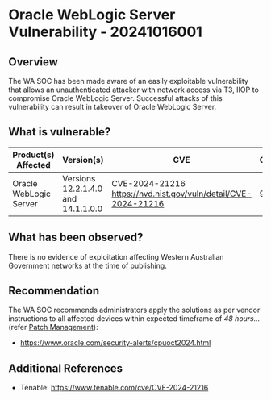 # Oracle WebLogic Server Vulnerability - 20241016001

## Overview

The WA SOC has been made aware of an easily exploitable vulnerability that allows an unauthenticated attacker with network access via T3, IIOP to compromise Oracle WebLogic Server. Successful attacks of this vulnerability can result in takeover of Oracle WebLogic Server.

## What is vulnerable?

| Product(s) Affected    | Version(s)                         | CVE                                                              | CVSS | Severity     |
| ---------------------- | ---------------------------------- | ---------------------------------------------------------------- | ---- | ------------ |
| Oracle WebLogic Server | Versions 12.2.1.4.0 and 14.1.1.0.0 | CVE-2024-21216 <https://nvd.nist.gov/vuln/detail/CVE-2024-21216> | 9.8  | **Critical** |

## What has been observed?

There is no evidence of exploitation affecting Western Australian Government networks at the time of publishing.

## Recommendation

The WA SOC recommends administrators apply the solutions as per vendor instructions to all affected devices within expected timeframe of *48 hours...* (refer [Patch Management](../guidelines/patch-management.md)):

- <https://www.oracle.com/security-alerts/cpuoct2024.html>

## Additional References

- Tenable: <https://www.tenable.com/cve/CVE-2024-21216>
